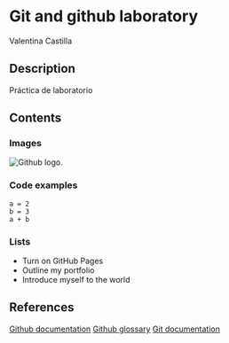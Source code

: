 # Git and github laboratory

Valentina Castilla

## Description

Práctica de laboratorio

## Contents

### Images

![Github logo.](https://avatars.slack-edge.com/2020-11-25/1527503386626_319578f21381f9641cd8_512.png)

### Code examples

```
a = 2
b = 3
a + b
```

### Lists

- Turn on GitHub Pages
- Outline my portfolio
- Introduce myself to the world

## References

[Github documentation]([https://git-scm.com/book/en/v2](https://docs.github.com/en))
[Github glossary](https://docs.github.com/en/get-started/learning-about-github/github-glossary)
[Git documentation](https://git-scm.com/doc)

